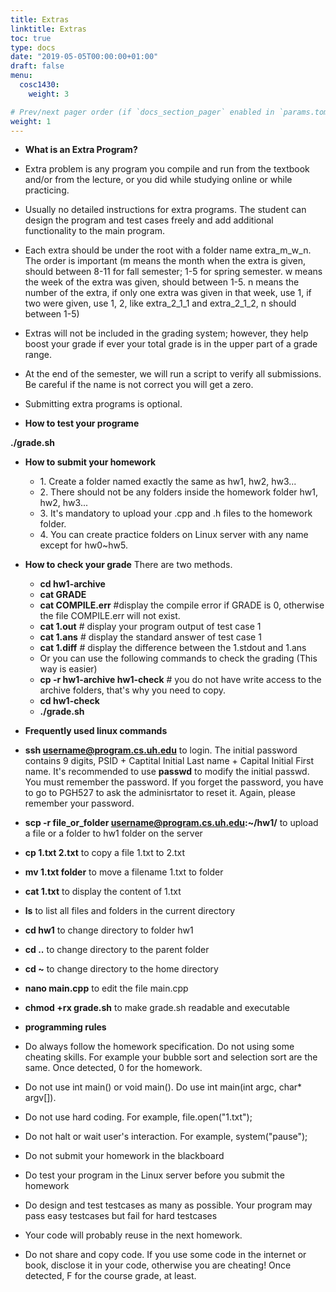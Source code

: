 ```yaml
---
title: Extras
linktitle: Extras
toc: true
type: docs
date: "2019-05-05T00:00:00+01:00"
draft: false
menu:
  cosc1430:
    weight: 3

# Prev/next pager order (if `docs_section_pager` enabled in `params.toml`)
weight: 1
---
```



*   **What is an Extra Program?**
*   Extra problem is any program you compile and run from the textbook and/or from the lecture, or you  did while studying online or while practicing.
*   Usually no detailed instructions for extra programs. The student can design the program and test cases freely and add additional functionality to the main program.
*   Each extra should be under the root with a folder name extra_m_w_n. The order is important (m means the month when the extra is given, should between 8-11 for fall semester; 1-5 for spring semester. w means the week of the extra was given, should between 1-5. n means the number of the extra, if only one extra was given in that week, use 1, if two were given, use 1, 2, like extra_2_1_1 and extra_2_1_2, n should between 1-5)
*   Extras will not be included in the grading system; however, they help boost your grade if ever your total grade is in the upper part of a grade range. 
*   At the end of the semester, we will run a script to verify all submissions. Be careful if the name is not correct you will get a zero. 
*   Submitting extra programs is optional.

*   **How to test your programe**

**./grade.sh**

*   **How to submit your homework**
    *   1\. Create a folder named exactly the same as hw1, hw2, hw3...
    *   2\. There should not be any folders inside the homework folder hw1, hw2, hw3...
    *   3\. It's mandatory to upload your .cpp and .h files to the homework folder.
    *   4\. You can create practice folders on Linux server with any name except for hw0~hw5\.
*   **How to check your grade** There are two methods.
    *   **cd hw1-archive**
    *   **cat GRADE**
    *   **cat COMPILE.err** #display the compile error if GRADE is 0, otherwise the file COMPILE.err will not exist.
    *   **cat 1.out** # display your program output of test case 1
    *   **cat 1.ans** # display the standard answer of test case 1
    *   **cat 1.diff** # display the difference between the 1.stdout and 1.ans
    *   Or you can use the following commands to check the grading (This way is easier)
    *   **cp -r hw1-archive hw1-check** # you do not have write access to the archive folders, that's why you need to copy.
    *   **cd hw1-check**
    *   **./grade.sh**
*   **Frequently used linux commands**

*   **ssh username@program.cs.uh.edu** to login. The initial password contains 9 digits, PSID + Captital Initial Last name + Capital Initial First name. It's recommended to use **passwd** to modify the initial passwd. You must remember the password. If you forget the password, you have to go to PGH527 to ask the adminisrtator to reset it. Again, please remember your password.
*   **scp -r file_or_folder username@program.cs.uh.edu:~/hw1/** to upload a file or a folder to hw1 folder on the server
*   **cp 1.txt 2.txt** to copy a file 1.txt to 2.txt
*   **mv 1.txt folder** to move a filename 1.txt to folder
*   **cat 1.txt** to display the content of 1.txt
*   **ls** to list all files and folders in the current directory
*   **cd hw1** to change directory to folder hw1
*   **cd ..** to change directory to the parent folder
*   **cd ~** to change directory to the home directory
*   **nano main.cpp** to edit the file main.cpp
*   **chmod +rx grade.sh** to make grade.sh readable and executable

*   **programming rules**

*   Do always follow the homework specification. Do not using some cheating skills. For example your bubble sort and selection sort are the same. Once detected, 0 for the homework.
*   Do not use int main() or void main(). Do use int main(int argc, char* argv[]).
*   Do not use hard coding. For example, file.open("1.txt");
*   Do not halt or wait user's interaction. For example, system("pause");
*   Do not submit your homework in the blackboard
*   Do test your program in the Linux server before you submit the homework
*   Do design and test testcases as many as possible. Your program may pass easy testcases but fail for hard testcases
*   Your code will probably reuse in the next homework.
*   Do not share and copy code. If you use some code in the internet or book, disclose it in your code, otherwise you are cheating! Once detected, F for the course grade, at least.